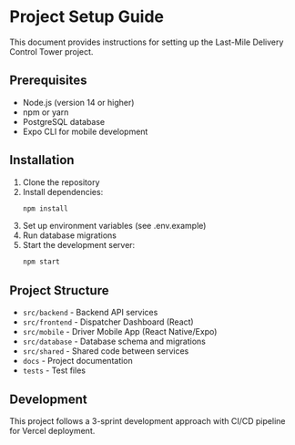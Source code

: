 # Project Setup Guide

This document provides instructions for setting up the Last-Mile Delivery Control Tower project.

## Prerequisites

- Node.js (version 14 or higher)
- npm or yarn
- PostgreSQL database
- Expo CLI for mobile development

## Installation

1. Clone the repository
2. Install dependencies:
   ```bash
   npm install
   ```
3. Set up environment variables (see .env.example)
4. Run database migrations
5. Start the development server:
   ```bash
   npm start
   ```

## Project Structure

- `src/backend` - Backend API services
- `src/frontend` - Dispatcher Dashboard (React)
- `src/mobile` - Driver Mobile App (React Native/Expo)
- `src/database` - Database schema and migrations
- `src/shared` - Shared code between services
- `docs` - Project documentation
- `tests` - Test files

## Development

This project follows a 3-sprint development approach with CI/CD pipeline for Vercel deployment.
